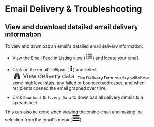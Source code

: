 # Email Delivery & Troubleshooting

<span id="gv-6delivery-5delivstat-download-detailed"></span>
## View and download detailed email delivery information

To view and download an email's detailed email delivery information:

* View the Email Feed in Listing view (<img src="/docimages/listing-view-icon.png" height="22">) and locate your email.

* Click on the email's ellipsis (<img src="/docimages/ellipsis.png" height="22">) and select <img src="/docimages/feed-menu-view-delivery.png" height="24">.  The Delivery Data overlay will show some high level stats, any failed or bounced addresses, and when recipients opened the email graphed over time.

* Click `Download Delivery Data` to download all delivery details to a spreadsheet.

This can also be done when viewing the online email and making the selection from the email's menu (<img src="/docimages/menu-icon.png" height="22">).

